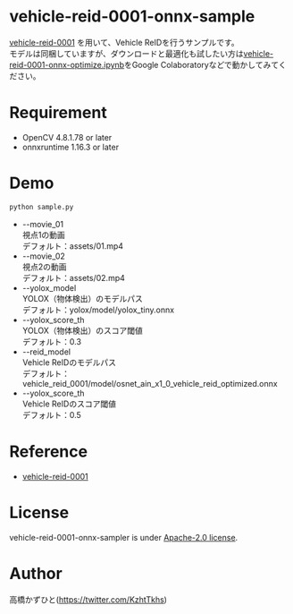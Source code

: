 # vehicle-reid-0001-onnx-sample
[vehicle-reid-0001](https://docs.openvino.ai/2023.2/omz_models_model_vehicle_reid_0001.html) を用いて、Vehicle ReIDを行うサンプルです。<Br>
モデルは同梱していますが、ダウンロードと最適化も試したい方は[vehicle-reid-0001-onnx-optimize.ipynb](vehicle-reid-0001-onnx-optimize.ipynb)をGoogle Colaboratoryなどで動かしてみてください。<br>


# Requirement 
* OpenCV 4.8.1.78 or later
* onnxruntime 1.16.3 or later

# Demo
```bash
python sample.py
```
* --movie_01<br>
視点1の動画<br>
デフォルト：assets/01.mp4
* --movie_02<br>
視点2の動画<br>
デフォルト：assets/02.mp4
* --yolox_model<br>
YOLOX（物体検出）のモデルパス<br>
デフォルト：yolox/model/yolox_tiny.onnx
* --yolox_score_th<br>
YOLOX（物体検出）のスコア閾値<br>
デフォルト：0.3
* --reid_model<br>
Vehicle ReIDのモデルパス<br>
デフォルト：vehicle_reid_0001/model/osnet_ain_x1_0_vehicle_reid_optimized.onnx
* --yolox_score_th<br>
Vehicle ReIDのスコア閾値<br>
デフォルト：0.5

# Reference
* [vehicle-reid-0001](https://docs.openvino.ai/2023.2/omz_models_model_vehicle_reid_0001.html)

# License 
vehicle-reid-0001-onnx-sampler is under [Apache-2.0 license](LICENSE).

# Author
高橋かずひと(https://twitter.com/KzhtTkhs)
